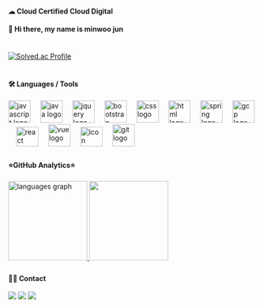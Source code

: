 <!DOCTYPE html>
<html lang="pt-br">
<head>
    <meta charset="UTF-8">
    <meta name="viewport" content="width=device-width, initial-scale=1">
    <link rel="stylesheet" type="text/css" href="estilo.css">
</head>
<body>

 
####  ☁ Cloud Certified Cloud Digital

####  👋 Hi there, my name is minwoo jun

<img src="https://i.imgur.com/h1q7oo1.jpg" width="780" height="5">

[![Solved.ac Profile](http://mazassumnida.wtf/api/v2/generate_badge?username=manex3)](https://solved.ac/manex3/)

<img src="https://i.imgur.com/h1q7oo1.jpg" width="780" height="5">

####   🛠️ Languages / Tools
 

<div align="left">
  <img src="https://cdn.jsdelivr.net/gh/devicons/devicon/icons/javascript/javascript-original.svg" height="45" alt="javascript logo"  />
  <img width="12" />
  <img src="https://cdn.jsdelivr.net/gh/devicons/devicon/icons/java/java-original.svg" height="45" alt="java logo"  />
  <img width="12" />
  <img src="https://skillicons.dev/icons?i=jquery" height="45" alt="jquery logo"  />
  <img width="12" />
  <img src="https://cdn.jsdelivr.net/gh/devicons/devicon/icons/bootstrap/bootstrap-original.svg" height="45" alt="bootstrap logo"  />
  <img width="12" />
  <img src="https://skillicons.dev/icons?i=css" height="45" alt="css logo"  />
  <img width="12" />
  <img src="https://skillicons.dev/icons?i=html" height="45" alt="html logo"  />
  <img width="12" />
  <img src="https://skillicons.dev/icons?i=spring" height="45" alt="spring logo"  />
  <img width="12" />
  <img src="https://skillicons.dev/icons?i=gcp" height="45" alt="gcp logo"  />
  <img width="12" />
  <img src="https://techstack-generator.vercel.app/react-icon.svg" alt="react logo" width="45" height="40" />
  <img width="12" />
  <img src="https://skillicons.dev/icons?i=vue" height="45" alt="vue logo"  />
  <img width="12" />
  <img src="https://techstack-generator.vercel.app/sass-icon.svg" alt="icon" width="45" height="40" />
  <img width="12" />
  <img src="https://cdn.jsdelivr.net/gh/devicons/devicon/icons/git/git-original.svg" height="45" alt="git logo"  />
  <img width="12" />


<img src="https://i.imgur.com/h1q7oo1.jpg" width="780" height="5">

#### ⭐GitHub Analytics⭐

<a href="https://github.com/manex3">

  <img height="160" alt="languages graph" src="https://github-readme-stats-eight-theta.vercel.app/api?username=manex3&show_icons=true&theme=algolia&include_all_commits=true&count_private=true"/>
  <img height="160" src="https://github-readme-stats-eight-theta.vercel.app/api/top-langs/?username=manex3&layout=compact&langs_count=8&theme=algolia"/>
</a>

<img src="https://i.imgur.com/h1q7oo1.jpg" width="780" height="5">

#### 🤝🏻 Contact
<a href="https://twitter.com/manex3dj"><img src="https://img.shields.io/badge/-@manex3-1877F2?style=flat&logo=Twitter&logoColor=white"/></a>
<a href="https://www.instagram.com/invites/contact/?i=1w5tbi5x9ej4s&utm_content=2wtxfzl"> <img src="https://img.shields.io/badge/-@manex3-1877F2?style=flat&logo=Instagram&logoColor=white"/></a>
<a href="mailto:manex3@nate.com"><img src="https://img.shields.io/badge/-manex3@nate.com-D14836?style=flat&logo=Gmail&logoColor=white"/></a>
<img src="https://i.imgur.com/h1q7oo1.jpg" width="780" height="5">


</body>
</html>
